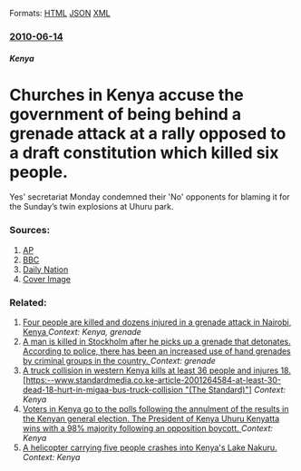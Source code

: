 
Formats: [HTML](/news/2010/06/14/churches-in-kenya-accuse-the-government-of-being-behind-a-grenade-attack-at-a-rally-opposed-to-a-draft-constitution-which-killed-six-people.html)  [JSON](/news/2010/06/14/churches-in-kenya-accuse-the-government-of-being-behind-a-grenade-attack-at-a-rally-opposed-to-a-draft-constitution-which-killed-six-people.json)  [XML](/news/2010/06/14/churches-in-kenya-accuse-the-government-of-being-behind-a-grenade-attack-at-a-rally-opposed-to-a-draft-constitution-which-killed-six-people.xml)  

### [2010-06-14](/news/2010/06/14/index.md)

##### Kenya
# Churches in Kenya accuse the government of being behind a grenade attack at a rally opposed to a draft constitution which killed six people. 

Yes&#039; secretariat Monday condemned their &#039;No&#039; opponents for blaming it for the Sunday’s twin explosions at Uhuru park.


### Sources:

1. [AP](http://www.google.com/hostednews/ap/article/ALeqM5j6kjNKtAwyeNpbE2Zt8JSOIPISFgD9GB5EU80)
2. [BBC](http://news.bbc.co.uk/1/hi/world/africa/10311179.stm)
3. [Daily Nation](http://www.nation.co.ke/Kenya%20Referendum/No%20team%20faulted%20for%20blaming%20opponents/-/926046/938582/-/jiockk/-/index.html)
3. [Cover Image](http://www.nation.co.ke/image/view/-/938612/medRes/168773/-/12pfkgiz/-/kibaki.jpg)

### Related:

1. [Four people are killed and dozens injured in a grenade attack in Nairobi, Kenya ](/news/2012/03/10/four-people-are-killed-and-dozens-injured-in-a-grenade-attack-in-nairobi-kenya.md) _Context: Kenya, grenade_
2. [A man is killed in Stockholm after he picks up a grenade that detonates. According to police, there has been an increased use of hand grenades by criminal groups in the country. ](/news/2018/01/7/a-man-is-killed-in-stockholm-after-he-picks-up-a-grenade-that-detonates-according-to-police-there-has-been-an-increased-use-of-hand-grenad.md) _Context: grenade_
3. [A truck collision in western Kenya kills at least 36 people and injures 18. [https:--www.standardmedia.co.ke-article-2001264584-at-least-30-dead-18-hurt-in-migaa-bus-truck-collision "(The Standard)"]](/news/2017/12/31/a-truck-collision-in-western-kenya-kills-at-least-36-people-and-injures-18-https-www-standardmedia-co-ke-article-2001264584-at-least-30.md) _Context: Kenya_
4. [Voters in Kenya go to the polls following the annulment of the results in the Kenyan general election. The President of Kenya Uhuru Kenyatta wins with a 98% majority following an opposition boycott. ](/news/2017/10/26/voters-in-kenya-go-to-the-polls-following-the-annulment-of-the-results-in-the-kenyan-general-election-the-president-of-kenya-uhuru-kenyatta.md) _Context: Kenya_
5. [A helicopter carrying five people crashes into Kenya's Lake Nakuru. ](/news/2017/10/21/a-helicopter-carrying-five-people-crashes-into-kenya-s-lake-nakuru.md) _Context: Kenya_
